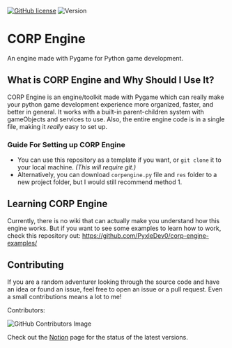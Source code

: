 [![GitHub license](https://img.shields.io/github/license/PyxleDev0/corp-engine)](https://github.com/PyxleDev0/corp-engine/blob/master/LICENSE)
![Version](https://img.shields.io/badge/Version-v0.8.0-informational)

# CORP Engine
An engine made with Pygame for Python game development.

## What is CORP Engine and Why Should I Use It?
CORP Engine is an engine/toolkit made with Pygame which can really make your python game development experience more organized, faster, and better in general. It works with a built-in parent-children system with gameObjects and services to use. Also, the entire engine code is in a single file, making it _really_ easy to set up.

### Guide For Setting up CORP Engine
* You can use this repository as a template if you want, or  `git clone` it to your local machine. _(This will require git.)_
* Alternatively, you can download `corpengine.py` file and `res` folder to a new project folder, but I would still recommend method 1.


## Learning CORP Engine
Currently, there is no wiki that can  actually make you understand how this engine works. But if you want to see some examples to learn how to work, check this repository out:
https://github.com/PyxleDev0/corp-engine-examples/

## Contributing
If you are a random adventurer looking through the source code and have an idea or found an issue, feel free to open an issue or a pull request. Even a small contributions means a lot to me!

Contributors:

![GitHub Contributors Image](https://contrib.rocks/image?repo=PyxleDev0/corp-engine)

Check out the [Notion](https://legendary-poultry-7d6.notion.site/0f60e38bb1394151a9e641058f93b7c8?v=f534fb9823aa4b60bab77a5619bc829c) page for the status of the latest versions.
